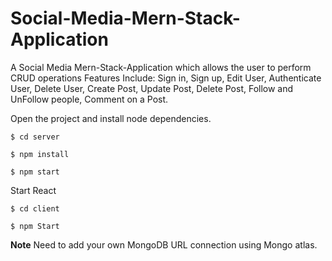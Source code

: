 # Social-Media-Mern-Stack-Application

A Social Media Mern-Stack-Application which allows the user to perform CRUD operations
Features Include:
Sign in, Sign up, Edit User, Authenticate User, Delete User, Create Post, Update Post, Delete Post, Follow and UnFollow people, Comment on a Post.

Open the project and install node dependencies.

```shell
$ cd server

$ npm install 
```

```shell
$ npm start 
```

Start React 

```shell
$ cd client

$ npm Start 
```

**Note**
Need to add your own MongoDB URL connection using Mongo atlas.
